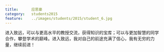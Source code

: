 ```yaml
---
title:		应思豪
category:	students2015
feature:	../images/students/2015/student_6.jpg
---
```

进入致远，可以与更高水平的教授交流，获得知识的宝库；可以与更加智慧的同学合作，攀登学术的巅峰。进入致远，我对自己的前途充满了信心，我有无穷的力量，继续前进！


